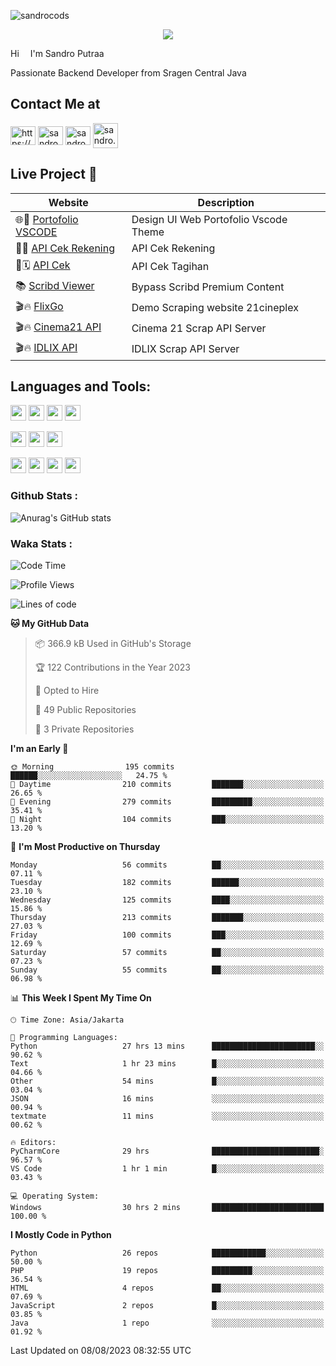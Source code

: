 

![sandrocods](https://cardivo.vercel.app/api?name=Martinus%20Krisandro%20Perdana%20Putra&description=Junior%20Backend%20Developer&image=https://avatars.githubusercontent.com/u/59155826?v=4&backgroundColor=%23ecf0f1)
<p align="center" style="p3">
<a href="https://github.com/antonkomarev/github-profile-views-counter">
    <img align="center"  src="https://komarev.com/ghpvc/?username=sandrocods&style=for-the-badge">
</a>
</p>

Hi <img src="https://media.giphy.com/media/hvRJCLFzcasrR4ia7z/giphy.gif" width="10px"> I'm Sandro Putraa

Passionate Backend Developer from Sragen Central Java

## Contact Me at

<p align="left">
    <a href="https://www.linkedin.com/in/sandro-putraa-34b80a19b/" target="blank"><img align="center" src="https://raw.githubusercontent.com/rahuldkjain/github-profile-readme-generator/master/src/images/icons/Social/linked-in-alt.svg" alt="https://www.linkedin.com/in/sandro-putraa-34b80a19b/" height="30" width="40" /></a>
    <a href="https://fb.com/sandro.putraaa" target="blank"><img align="center" src="https://raw.githubusercontent.com/rahuldkjain/github-profile-readme-generator/master/src/images/icons/Social/facebook.svg" alt="sandro.putraaa" height="30" width="40" /></a>
    <a href="https://instagram.com/sandro.putraa" target="blank"><img align="center" src="https://raw.githubusercontent.com/rahuldkjain/github-profile-readme-generator/master/src/images/icons/Social/instagram.svg" alt="sandro.putraa" height="30" width="40" /></a>
    <a href="https://wakatime.com/@sandrocods" target="blank"><img align="center" src="https://wakatime.com/static/img/wakatime-logo-text-vertical.png" alt="sandro.putraa" height="40" width="40" /></a>
   
</p>

## Live Project 🚀


| Website             | Description     |
| ----------------- | --- |
| 🌐👤 [Portofolio VSCODE](http://47.88.53.4:1872/porto/)| Design UI Web Portofolio Vscode Theme |
| 📑👤 [API Cek Rekening](http://47.88.53.4:3333/api/docs) | API Cek Rekening |
| 📑🗓 [API Cek](http://47.88.53.4:1111/api/docs) | API Cek Tagihan |
| 📚 [Scribd Viewer](http://sandroputraa.my.id/scribd/) | Bypass Scribd Premium Content |
| 🎬🔥 [FlixGo](https://testflsk.sandroputraa.com/) | Demo Scraping website 21cineplex  |
| 🎬🔥 [Cinema21 API](https://cinema-21-scrapper.vercel.app/) | Cinema 21 Scrap API Server |
| 🎬🔥 [IDLIX API](https://idlix-api.vercel.app/) | IDLIX Scrap API Server |



## Languages and Tools:

<img src="https://img.shields.io/badge/-Git-white?style=for-the-badge&logo=git" height="25" /></img>
<img src="https://img.shields.io/badge/-GitHub-white?style=for-the-badge&logo=github&logoColor=007ACC" height="25" /></img> <img src="https://img.shields.io/badge/-VS%20Code-white?style=for-the-badge&logo=visual-studio-code&logoColor=007ACC" height="25" /></img> <img src="https://img.shields.io/badge/-Pycharm-white?style=for-the-badge&logo=pycharm&logoColor=007ACC" height="25" /></img>

<img src="https://img.shields.io/badge/-Laravel-white?style=for-the-badge&logo=laravel&logoColor=007ACC" height="25" /></img>
<img src="https://img.shields.io/badge/-Flask-white?style=for-the-badge&logo=flask&logoColor=007ACC" height="25" /></img>
<img src="https://img.shields.io/badge/-Selenium-white?style=for-the-badge&logo=selenium&logoColor=007ACC" height="25" /></img>

<img src="https://img.shields.io/badge/-Python-white?style=for-the-badge&logo=python&logoColor=007ACC" height="25" /></img>
<img src="https://img.shields.io/badge/-Php-white?style=for-the-badge&logo=php&logoColor=007ACC" height="25" /></img>
<img src="https://img.shields.io/badge/-java-white?style=for-the-badge&logo=java&logoColor=007ACC" height="25" /></img>
<img src="https://img.shields.io/badge/-c++-white?style=for-the-badge&logo=c%2B%2B&logoColor=007ACC" height="25" /></img>



### Github Stats :
![Anurag's GitHub stats](https://github-readme-stats.vercel.app/api?username=sandrocods&show_icons=true&theme=transparent)


### Waka Stats :
<!--START_SECTION:waka-->
![Code Time](http://img.shields.io/badge/Code%20Time-983%20hrs%2041%20mins-blue)

![Profile Views](http://img.shields.io/badge/Profile%20Views-10-blue)

![Lines of code](https://img.shields.io/badge/From%20Hello%20World%20I%27ve%20Written-1.4%20million%20lines%20of%20code-blue)

**🐱 My GitHub Data** 

> 📦 366.9 kB Used in GitHub's Storage 
 > 
> 🏆 122 Contributions in the Year 2023
 > 
> 💼 Opted to Hire
 > 
> 📜 49 Public Repositories 
 > 
> 🔑 3 Private Repositories 
 > 
**I'm an Early 🐤** 

```text
🌞 Morning                195 commits         ██████░░░░░░░░░░░░░░░░░░░   24.75 % 
🌆 Daytime                210 commits         ███████░░░░░░░░░░░░░░░░░░   26.65 % 
🌃 Evening                279 commits         █████████░░░░░░░░░░░░░░░░   35.41 % 
🌙 Night                  104 commits         ███░░░░░░░░░░░░░░░░░░░░░░   13.20 % 
```
📅 **I'm Most Productive on Thursday** 

```text
Monday                   56 commits          ██░░░░░░░░░░░░░░░░░░░░░░░   07.11 % 
Tuesday                  182 commits         ██████░░░░░░░░░░░░░░░░░░░   23.10 % 
Wednesday                125 commits         ████░░░░░░░░░░░░░░░░░░░░░   15.86 % 
Thursday                 213 commits         ███████░░░░░░░░░░░░░░░░░░   27.03 % 
Friday                   100 commits         ███░░░░░░░░░░░░░░░░░░░░░░   12.69 % 
Saturday                 57 commits          ██░░░░░░░░░░░░░░░░░░░░░░░   07.23 % 
Sunday                   55 commits          ██░░░░░░░░░░░░░░░░░░░░░░░   06.98 % 
```


📊 **This Week I Spent My Time On** 

```text
🕑︎ Time Zone: Asia/Jakarta

💬 Programming Languages: 
Python                   27 hrs 13 mins      ███████████████████████░░   90.62 % 
Text                     1 hr 23 mins        █░░░░░░░░░░░░░░░░░░░░░░░░   04.66 % 
Other                    54 mins             █░░░░░░░░░░░░░░░░░░░░░░░░   03.04 % 
JSON                     16 mins             ░░░░░░░░░░░░░░░░░░░░░░░░░   00.94 % 
textmate                 11 mins             ░░░░░░░░░░░░░░░░░░░░░░░░░   00.62 % 

🔥 Editors: 
PyCharmCore              29 hrs              ████████████████████████░   96.57 % 
VS Code                  1 hr 1 min          █░░░░░░░░░░░░░░░░░░░░░░░░   03.43 % 

💻 Operating System: 
Windows                  30 hrs 2 mins       █████████████████████████   100.00 % 
```

**I Mostly Code in Python** 

```text
Python                   26 repos            ████████████░░░░░░░░░░░░░   50.00 % 
PHP                      19 repos            █████████░░░░░░░░░░░░░░░░   36.54 % 
HTML                     4 repos             ██░░░░░░░░░░░░░░░░░░░░░░░   07.69 % 
JavaScript               2 repos             █░░░░░░░░░░░░░░░░░░░░░░░░   03.85 % 
Java                     1 repo              ░░░░░░░░░░░░░░░░░░░░░░░░░   01.92 % 
```




 Last Updated on 08/08/2023 08:32:55 UTC
<!--END_SECTION:waka-->
